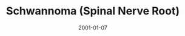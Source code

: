 ---
title: Schwannoma (Spinal Nerve Root)
image: https://www.cycif.org/assets/img/coy-acta-neuropathol-2019/5_2_SchwannomaSpinalNerveRoot.jpg
date: '2001-01-07'
minerva_link: https://www.cycif.org/data/coy-acta-neuropathol-2019/osd-5_2_SchwannomaSpinalNerveRoot.html
info_link: https://www.cycif.org/data/coy-acta-neuropathol-2019/index.html
show_page_link: false
tags:
    - narrated
---